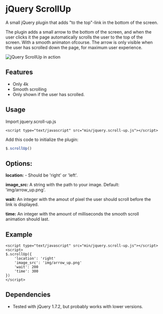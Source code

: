 jQuery ScrollUp
================

A small jQuery plugin that adds "to the top"-link in the bottom of the screen.

The plugin adds a small arrow to the bottom of the screen, and when the user clicks it the page automatically scrolls the user to the top of the screen. With a smooth animaton ofcourse. The arrow is only visible when the user has scrolled down the page, for maximum user experience.

![jQuery ScrollUp in action](http://filipstefansson.github.com/jquery-scroll-up/example.png)


## Features
* Only 4k
* Smooth scrolling
* Only shown if the user has scrolled.

## Usage
Import jquery.scroll-up.js

```<script type="text/javascript" src="min/jquery.scroll-up.js"></script>```

Add this code to initialize the plugin:

```javascript
$.scrollUp()
```

## Options:

**location:** - Should be 'right' or 'left'.

**image_src:** A string with the path to your image. Default: 'img/arrow_up.png'.

**wait:** An integer with the amout of pixel the user should scroll before the link is displayed.

**time:** An integer with the amount of milliseconds the smooth scroll animation should last.




## Example

```
<script type="text/javascript" src="min/jquery.scroll-up.js"></script>
<script>
$.scrollUp({
	'location': 'right'
	'image_src': 'img/arrow_up.png'
	'wait': 200
	'time': 300
})
</script>
```

## Dependencies

* Tested with jQuery 1.7.2, but probably works with lower versions.